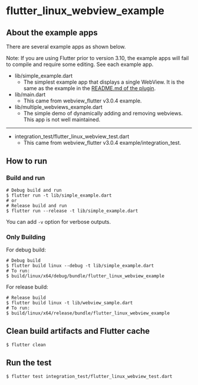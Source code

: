 # flutter_linux_webview_example

## About the example apps

There are several example apps as shown below.

Note: If you are using Flutter prior to version 3.10, the example apps will fail to compile and require some editing. See each example app.

- lib/simple_example.dart
  - The simplest example app that displays a single WebView. It is the same as the example in the [README.md of the plugin](../README.md).
- lib/main.dart
  - This came from webview_flutter v3.0.4 example.
- lib/multiple_webviews_example.dart
  - The simple demo of dynamically adding and removing webviews. This app is not well maintained.

---

- integration_test/flutter_linux_webview_test.dart
  - This came from webview_flutter v3.0.4 example/integration_test.

## How to run

### Build and run

```shell
# Debug build and run
$ flutter run -t lib/simple_example.dart
# or
# Release build and run
$ flutter run --release -t lib/simple_example.dart
```

You can add `-v` option for verbose outputs.

### Only Building

For debug build:

```shell
# Debug build
$ flutter build linux --debug -t lib/simple_example.dart
# To run:
$ build/linux/x64/debug/bundle/flutter_linux_webview_example
```

For release build:

```shell
# Release build
$ flutter build linux -t lib/webview_sample.dart
# To run:
$ build/linux/x64/release/bundle/flutter_linux_webview_example
```

## Clean build artifacts and Flutter cache

```shell
$ flutter clean
```

## Run the test

```shell
$ flutter test integration_test/flutter_linux_webview_test.dart
```
